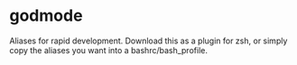 # godmode
Aliases for rapid development. Download this as a plugin for zsh, or simply copy the aliases you want into a bashrc/bash_profile.

